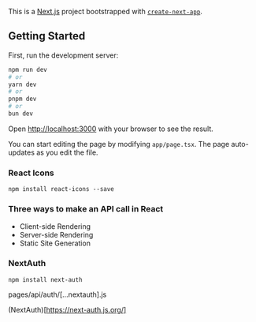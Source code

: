 This is a [Next.js](https://nextjs.org/) project bootstrapped with [`create-next-app`](https://github.com/vercel/next.js/tree/canary/packages/create-next-app).

## Getting Started

First, run the development server:

```bash
npm run dev
# or
yarn dev
# or
pnpm dev
# or
bun dev
```

Open [http://localhost:3000](http://localhost:3000) with your browser to see the result.

You can start editing the page by modifying `app/page.tsx`. The page auto-updates as you edit the file.


### React Icons
`npm install react-icons --save`


### Three ways to make an API call in React
- Client-side Rendering 
- Server-side Rendering
- Static Site Generation

### NextAuth
`npm install next-auth`

pages/api/auth/[...nextauth].js

(NextAuth)[https://next-auth.js.org/]